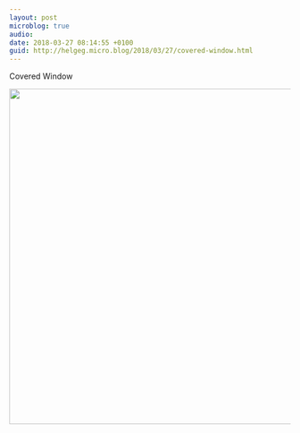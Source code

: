 ```yaml
---
layout: post
microblog: true
audio: 
date: 2018-03-27 08:14:55 +0100
guid: http://helgeg.micro.blog/2018/03/27/covered-window.html
---
```

Covered Window

<img src="http://microblog.helgegudmundsen.com/uploads/2018/531aed627b.jpg" width="600" height="600" />
